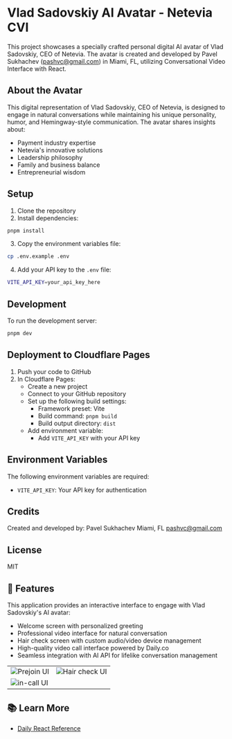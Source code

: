 # Vlad Sadovskiy AI Avatar - Netevia CVI

This project showcases a specially crafted personal digital AI avatar of Vlad Sadovskiy, CEO of Netevia. The avatar is created and developed by Pavel Sukhachev (pashvc@gmail.com) in Miami, FL, utilizing Conversational Video Interface with React.

## About the Avatar

This digital representation of Vlad Sadovskiy, CEO of Netevia, is designed to engage in natural conversations while maintaining his unique personality, humor, and Hemingway-style communication. The avatar shares insights about:
- Payment industry expertise
- Netevia's innovative solutions
- Leadership philosophy
- Family and business balance
- Entrepreneurial wisdom

## Setup

1. Clone the repository
2. Install dependencies:
```bash
pnpm install
```

3. Copy the environment variables file:
```bash
cp .env.example .env
```

4. Add your API key to the `.env` file:
```bash
VITE_API_KEY=your_api_key_here
```

## Development

To run the development server:

```bash
pnpm dev
```

## Deployment to Cloudflare Pages

1. Push your code to GitHub
2. In Cloudflare Pages:
   - Create a new project
   - Connect to your GitHub repository
   - Set up the following build settings:
     - Framework preset: Vite
     - Build command: `pnpm build`
     - Build output directory: `dist`
   - Add environment variable:
     - Add `VITE_API_KEY` with your API key

## Environment Variables

The following environment variables are required:

- `VITE_API_KEY`: Your API key for authentication

## Credits

Created and developed by:
Pavel Sukhachev
Miami, FL
pashvc@gmail.com

## License

MIT

## 🚀 Features

This application provides an interactive interface to engage with Vlad Sadovskiy's AI avatar:
- Welcome screen with personalized greeting
- Professional video interface for natural conversation
- Hair check screen with custom audio/video device management
- High-quality video call interface powered by Daily.co
- Seamless integration with AI API for lifelike conversation management

|                                                                    |                                                                                              |
| ------------------------------------------------------------------ | -------------------------------------------------------------------------------------------- |
| ![Prejoin UI](./screenshots/scr-1.png) | ![Hair check UI](./screenshots/scr-2.png) |
| ![in-call UI](./screenshots/scr-3.png) |


## 📚 Learn More

- [Daily React Reference](https://docs.daily.co/reference/daily-react)
